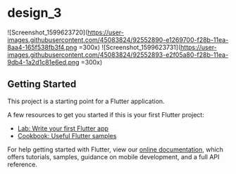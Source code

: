 # design_3

![Screenshot_1599623720](https://user-images.githubusercontent.com/45083824/92552890-e1269700-f28b-11ea-8aa4-165f538fb3f4.png =300x)
![Screenshot_1599623731](https://user-images.githubusercontent.com/45083824/92552893-e2f05a80-f28b-11ea-9db4-1a2d1c81e6ed.png =300x)

## Getting Started

This project is a starting point for a Flutter application.

A few resources to get you started if this is your first Flutter project:

- [Lab: Write your first Flutter app](https://flutter.dev/docs/get-started/codelab)
- [Cookbook: Useful Flutter samples](https://flutter.dev/docs/cookbook)

For help getting started with Flutter, view our
[online documentation](https://flutter.dev/docs), which offers tutorials,
samples, guidance on mobile development, and a full API reference.
